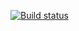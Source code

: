 [![Build status](https://ci.appveyor.com/api/projects/status/h8xtudnjr3spok4i?svg=true)](https://ci.appveyor.com/project/Daria-chizh/trello)
